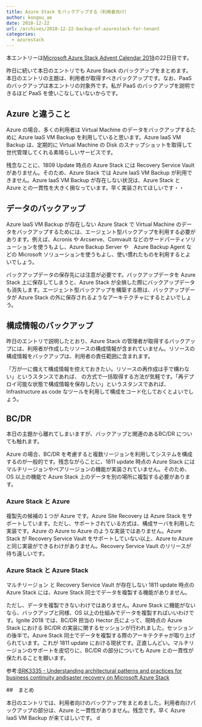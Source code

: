 ```yaml
---
title: Azure Stack をバックアップする（利用者向け）
author: kongou_ae
date: 2018-12-22
url: /archives/2018-12-22-backup-of-azurestack-for-tenant
categories:
  - azurestack
---
```


本エントリーは[Microsoft Azure Stack Advent Calendar 2018](https://qiita.com/advent-calendar/2018/azure-stack)の22日目です。

昨日に続いて本日のエントリでも Azure Stack のバックアップをまとめます。本日のエントリの主題は、利用者が取得すべきバックアップです。なお、PaaS のバックアップは本エントリの対象外です。私が PaaS のバックアップを説明できるほど PaaS を使いこなしていないからです。

## Azure と違うこと

Azure の場合、多くの利用者は Virtual Machine のデータをバックアップするために Azure IaaS VM Backup を利用していると思います。Azure IaaS VM Backup は、定期的に Virtual Machine の Disk のスナップショットを取得して世代管理してくれる素晴らしいサービスです。

残念なことに、1809 Update 時点の Azure Stack には Recovery Service Vault がありません。そのため、Azure Stack では Azure IaaS VM Backup が利用できません。Azure IaaS VM Backup が存在しない状況は、Azure Stack と Azure との一貫性を大きく損なっています。早く実装されてほしいです・・

## データのバックアップ

Azure IaaS VM Backup が存在しない Azure Stack で Virtual Machine のデータをバックアップするためには、エージェント型バックアップを利用する必要があります。例えば、Acronis や Arcserve、Comvault などのサードパーティソリューションを使うもよし、Azure Backup Server や　Azure Backup Agent などの Microsoft ソリューションを使うもよし、使い慣れたものを利用するとよいでしょう。

バックアップデータの保存先には注意が必要です。バックアップデータを Azure Stack 上に保存してしまうと、Azure Stack が全損した際にバックアップデータも消失します。エージェント型バックアップを構築する際は、バックアップデータが Azure Stack の外に保存されるようなアーキテクチャにするとよいでしょう。

## 構成情報のバックアップ

昨日のエントリで説明したとおり、Azure Stack の管理者が取得するバックアップには、利用者が作成したリソースの構成情報が含まれていません。リソースの構成情報をバックアップは、利用者の責任範囲に含まれます。

「万が一に備えて構成情報を控えておきたい。リソースの再作成は手で構わない」というスタンスであれば、[](https://www.syuheiuda.com/?p=4381) の方式で一括取得する方法が気軽です。「再デプロイ可能な状態で構成情報を保存したい」というスタンスであれば、Infrastructure as code なツールを利用して構成をコード化しておくとよいでしょう。

## BC/DR

本日の主題から離れてしまいますが、バックアップと関連のあるBC/DR についても触れます。

Azure の場合、BC/DR を考慮すると複数リージョンを利用してシステムを構成するのが一般的です。残念ながらことに、1811 update 時点の Azure Stack にはマルチリージョンやペアリージョンの機能が実装されていません。そのため、OS 以上の機能で Azure Stack 上のデータを別の場所に複製する必要があります。

### Azure Stack と Azure

複製先の候補の１つが Azure です。Azure Site Recovery は Azure Stack をサポートしています。ただし、サポートされている方式は、構成サーバを利用した実装です。Azure の Azure to Azure のような実装ではありません。Azure Stack が Recovery Service Vault をサポートしていない以上、Azure to Azure と同じ実装ができるわけがありません。Recovery Service Vault のリリースが待ち遠しいです。

### Azure Stack と Azure Stack

マルチリージョン と Recovery Service Vault が存在しない 1811 update 時点の Azure Stack には、Azure Stack 同士でデータを複製する機能がありません。

ただし、データを複製できないわけではありません。Azure Stack に機能がないなら、バックアップと同様、OS 以上の仕組みでデータを複製すればいいわけです。Ignite 2018 では、BC/DR 担当の Hector 氏によって、現時点の Azure Stack における BC/DR の実装に関するセッションが行われました。セッションの後半で。Azure Stack 同士でデータを複製する際のアーキテクチャが取り上げられています。これが 1811 update における現状です。正直しんどい。マルチリージョンのサポートを皮切りに、BC/DR の部分についても Azure との一貫性が保たれることを願います。

参考:[BRK3335 - Understanding architectural patterns and practices for business continuity andisaster recovery on Microsoft Azure Stack](https://azure.microsoft.com/en-us/resources/videos/ignite-2018-understanding-architectural-patterns-and-practices-for-business-continuity-and-disaster-recovery-on-microsoft-azure-stack/)

##　まとめ

本日のエントリでは、利用者向けのバックアップをまとめました。利用者向けパックアップの部分は、Azure と一貫性がありません。残念です。早く Azure IaaS VM Backup が来てほしいです。
d
